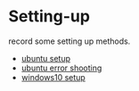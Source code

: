 Setting-up
=======

record some setting up methods.

- [ubuntu setup](https://github.com/Edge51/Setting-up/blob/master/Ubuntu-Setup.md)
- [ubuntu error shooting](https://github.com/Edge51/Setting-up/blob/master/Ubuntu-Error-Solutions.md)
- [windows10 setup](https://github.com/Edge51/Setting-up/blob/master/Windows-Setup.md)
